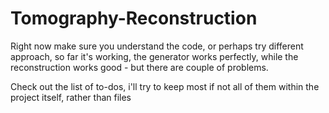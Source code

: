 # Tomography-Reconstruction

Right now make sure you understand the code, or perhaps try different approach, so far it's working, the generator works perfectly, while the reconstruction works good - but there are couple of problems.

Check out the list of to-dos, i'll try to keep most if not all of them within the project itself, rather than files

